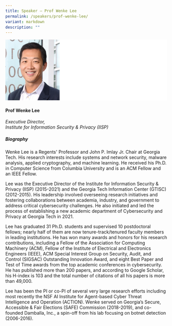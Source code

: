 ```yaml
---
title: Speaker – Prof Wenke Lee
permalink: /speakers/prof-wenke-lee/
variant: markdown
description: ""
---
```


![](/images/2024%20speakers/Wenke_Lee.png)
#### **Prof Wenke Lee**

*Executive Director, <br> Institute for Information Security &amp; Privacy (IISP)*

##### **Biography**
Wenke Lee is a Regents' Professor and John P. Imlay Jr. Chair at Georgia Tech. His research interests include systems and network security, malware analysis, applied cryptography, and machine learning. He received his Ph.D. in Computer Science from Columbia University and is an ACM Fellow and an IEEE Fellow.

Lee was the Executive Director of the Institute for Information Security &amp; Privacy (IISP) (2015-2021) and the Georgia Tech Information Center (GTISC) (2012-2015). His leadership involved overseeing research initiatives and fostering collaborations between academia, industry, and government to address critical cybersecurity challenges. He also initiated and led the process of establishing a new academic department of Cybersecurity and Privacy at Georgia Tech in 2021.

Lee has graduated 31 Ph.D. students and supervised 10 postdoctoral fellows; nearly half of them are now tenure-track/tenured faculty members in leading institutions. He has won many awards and honors for his research contributions, including a Fellow of the Association for Computing Machinery (ACM), Fellow of the Institute of Electrical and Electronics Engineers (IEEE), ACM Special Interest Group on Security, Audit, and Control (SIGSAC) Outstanding Innovation Award, and eight Best Paper and Test of Time awards from the top academic conferences in cybersecurity. He has published more than 200 papers, and according to Google Scholar, his H-index is 103 and the total number of citations of all his papers is more than 49,000. 

Lee has been the PI or co-PI of several very large research efforts including most recently the NSF AI Institute for Agent-based Cyber Threat Intelligence and Operation (ACTION). Wenke served on Georgia’s Secure, Accessible &amp; Fair Elections (SAFE) Commission (2018-2019), and co-founded Damballa, Inc., a spin-off from his lab focusing on botnet detection (2006-2016).